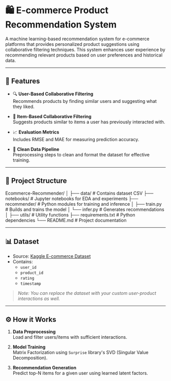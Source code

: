 # 🛍️ E-commerce Product Recommendation System

A machine learning-based recommendation system for e-commerce platforms that provides personalized product suggestions using collaborative filtering techniques. This system enhances user experience by recommending relevant products based on user preferences and historical data.

---

## 🚀 Features

- 🔍 **User-Based Collaborative Filtering**  
  Recommends products by finding similar users and suggesting what they liked.

- 🎯 **Item-Based Collaborative Filtering**  
  Suggests products similar to items a user has previously interacted with.

- 📈 **Evaluation Metrics**  
  Includes RMSE and MAE for measuring prediction accuracy.

- 🧹 **Clean Data Pipeline**  
  Preprocessing steps to clean and format the dataset for effective training.

---

## 📁 Project Structure

Ecommerce-Recommender/
│
├── data/ # Contains dataset CSV
├── notebooks/ # Jupyter notebooks for EDA and experiments
├── recommender/ # Python modules for training and inference
│ ├── train.py # Builds and trains the model
│ └── infer.py # Generates recommendations
│
├── utils/ # Utility functions
├── requirements.txt # Python dependencies
└── README.md # Project documentation

---

## 📊 Dataset

- Source: [Kaggle E-commerce Dataset](https://www.kaggle.com)
- Contains:
  - `user_id`
  - `product_id`
  - `rating`
  - `timestamp`

> *Note: You can replace the dataset with your custom user-product interactions as well.*

---

## ⚙️ How it Works

1. **Data Preprocessing**  
   Load and filter users/items with sufficient interactions.

2. **Model Training**  
   Matrix Factorization using `Surprise` library's SVD (Singular Value Decomposition).

3. **Recommendation Generation**  
   Predict top-N items for a given user using learned latent factors.


